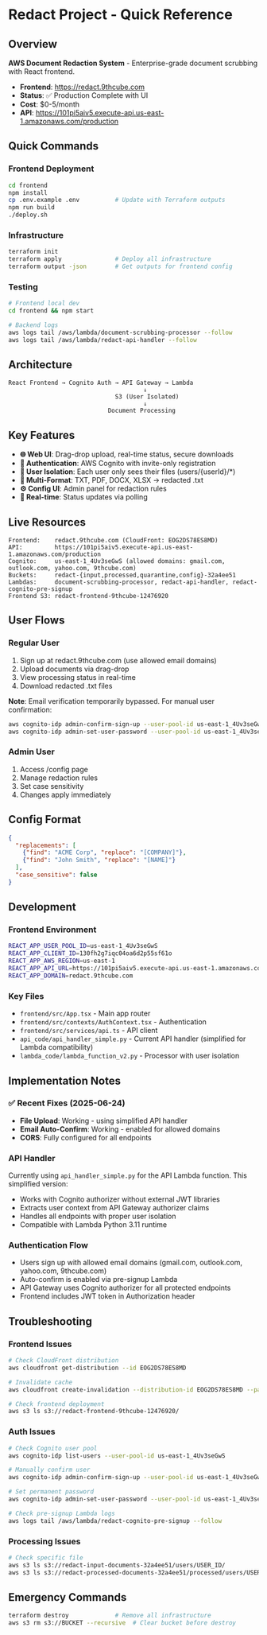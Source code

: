 # Redact Project - Quick Reference

## Overview
**AWS Document Redaction System** - Enterprise-grade document scrubbing with React frontend.
- **Frontend**: https://redact.9thcube.com
- **Status**: ✅ Production Complete with UI
- **Cost**: $0-5/month
- **API**: https://101pi5aiv5.execute-api.us-east-1.amazonaws.com/production

## Quick Commands

### Frontend Deployment
```bash
cd frontend
npm install
cp .env.example .env          # Update with Terraform outputs
npm run build
./deploy.sh
```

### Infrastructure
```bash
terraform init
terraform apply               # Deploy all infrastructure
terraform output -json        # Get outputs for frontend config
```

### Testing
```bash
# Frontend local dev
cd frontend && npm start

# Backend logs
aws logs tail /aws/lambda/document-scrubbing-processor --follow
aws logs tail /aws/lambda/redact-api-handler --follow
```

## Architecture
```
React Frontend → Cognito Auth → API Gateway → Lambda
                                      ↓
                              S3 (User Isolated)
                                      ↓
                            Document Processing
```

## Key Features
- **🌐 Web UI**: Drag-drop upload, real-time status, secure downloads
- **🔐 Authentication**: AWS Cognito with invite-only registration  
- **👤 User Isolation**: Each user only sees their files (users/{userId}/*)
- **📁 Multi-Format**: TXT, PDF, DOCX, XLSX → redacted .txt
- **⚙️ Config UI**: Admin panel for redaction rules
- **🔄 Real-time**: Status updates via polling

## Live Resources
```
Frontend:    redact.9thcube.com (CloudFront: EOG2DS78ES8MD)
API:         https://101pi5aiv5.execute-api.us-east-1.amazonaws.com/production
Cognito:     us-east-1_4Uv3seGwS (allowed domains: gmail.com, outlook.com, yahoo.com, 9thcube.com)
Buckets:     redact-{input,processed,quarantine,config}-32a4ee51
Lambdas:     document-scrubbing-processor, redact-api-handler, redact-cognito-pre-signup
Frontend S3: redact-frontend-9thcube-12476920
```

## User Flows

### Regular User
1. Sign up at redact.9thcube.com (use allowed email domains)
2. Upload documents via drag-drop
3. View processing status in real-time
4. Download redacted .txt files

**Note**: Email verification temporarily bypassed. For manual user confirmation:
```bash
aws cognito-idp admin-confirm-sign-up --user-pool-id us-east-1_4Uv3seGwS --username EMAIL
aws cognito-idp admin-set-user-password --user-pool-id us-east-1_4Uv3seGwS --username EMAIL --password PASSWORD --permanent
```

### Admin User
1. Access /config page
2. Manage redaction rules
3. Set case sensitivity
4. Changes apply immediately

## Config Format
```json
{
  "replacements": [
    {"find": "ACME Corp", "replace": "[COMPANY]"},
    {"find": "John Smith", "replace": "[NAME]"}
  ],
  "case_sensitive": false
}
```

## Development

### Frontend Environment
```bash
REACT_APP_USER_POOL_ID=us-east-1_4Uv3seGwS
REACT_APP_CLIENT_ID=130fh2g7iqc04oa6d2p55sf61o
REACT_APP_AWS_REGION=us-east-1
REACT_APP_API_URL=https://101pi5aiv5.execute-api.us-east-1.amazonaws.com/production
REACT_APP_DOMAIN=redact.9thcube.com
```

### Key Files
- `frontend/src/App.tsx` - Main app router
- `frontend/src/contexts/AuthContext.tsx` - Authentication
- `frontend/src/services/api.ts` - API client
- `api_code/api_handler_simple.py` - Current API handler (simplified for Lambda compatibility)
- `lambda_code/lambda_function_v2.py` - Processor with user isolation

## Implementation Notes

### ✅ Recent Fixes (2025-06-24)
- **File Upload**: Working - using simplified API handler
- **Email Auto-Confirm**: Working - enabled for allowed domains
- **CORS**: Fully configured for all endpoints

### API Handler
Currently using `api_handler_simple.py` for the API Lambda function. This simplified version:
- Works with Cognito authorizer without external JWT libraries
- Extracts user context from API Gateway authorizer claims
- Handles all endpoints with proper user isolation
- Compatible with Lambda Python 3.11 runtime

### Authentication Flow
- Users sign up with allowed email domains (gmail.com, outlook.com, yahoo.com, 9thcube.com)
- Auto-confirm is enabled via pre-signup Lambda
- API Gateway uses Cognito authorizer for all protected endpoints
- Frontend includes JWT token in Authorization header

## Troubleshooting

### Frontend Issues
```bash
# Check CloudFront distribution
aws cloudfront get-distribution --id EOG2DS78ES8MD

# Invalidate cache
aws cloudfront create-invalidation --distribution-id EOG2DS78ES8MD --paths "/*"

# Check frontend deployment
aws s3 ls s3://redact-frontend-9thcube-12476920/
```

### Auth Issues
```bash
# Check Cognito user pool
aws cognito-idp list-users --user-pool-id us-east-1_4Uv3seGwS

# Manually confirm user
aws cognito-idp admin-confirm-sign-up --user-pool-id us-east-1_4Uv3seGwS --username EMAIL

# Set permanent password
aws cognito-idp admin-set-user-password --user-pool-id us-east-1_4Uv3seGwS --username EMAIL --password PASSWORD --permanent

# Check pre-signup Lambda logs
aws logs tail /aws/lambda/redact-cognito-pre-signup --follow
```

### Processing Issues
```bash
# Check specific file
aws s3 ls s3://redact-input-documents-32a4ee51/users/USER_ID/
aws s3 ls s3://redact-processed-documents-32a4ee51/processed/users/USER_ID/
```

## Emergency Commands
```bash
terraform destroy             # Remove all infrastructure
aws s3 rm s3://BUCKET --recursive  # Clear bucket before destroy
```